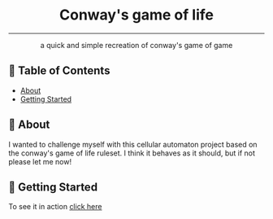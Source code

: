 <h1 align="center">Conway's game of life</h3>

---

<p align="center"> a quick and simple recreation of conway's game of game
    <br> 
</p>

## 📝 Table of Contents

- [About](#about)
- [Getting Started](#getting_started)

## 🧐 About <a name = "about"></a>

I wanted to challenge myself with this cellular automaton project based on the conway's game of life ruleset. I think it behaves as it should, but if not please let me now!

## 🏁 Getting Started <a name = "getting_started"></a>

To see it in action  <a href="dylanbarratt.com/projects/cgol">click here</a>

